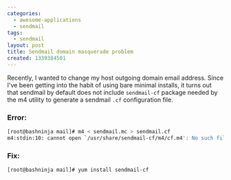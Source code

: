 ```yaml
---
categories:
  - awesome-applications
  - sendmail
tags:
  - sendmail
layout: post
title: Sendmail domain masquerade problem
created: 1339384501
---
```


Recently, I wanted to change my host outgoing domain email address. Since I've been getting into the habit of using bare minimal installs, it turns out that sendmail by default does not include `sendmail-cf` package needed by the m4 utility to generate a sendmail `.cf` configuration file.

### Error:

```bash
[root@bashninja mail]# m4 < sendmail.mc > sendmail.cf 
m4:stdin:10: cannot open `/usr/share/sendmail-cf/m4/cf.m4': No such file or directory
```

### Fix:

```bash
[root@bashninja mail]# yum install sendmail-cf
```
